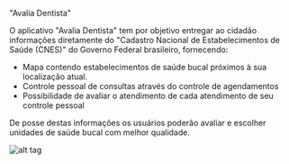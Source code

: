 "Avalia Dentista"

O aplicativo "Avalia Dentista" tem por objetivo entregar ao cidadão informações diretamente do "Cadastro Nacional de Estabelecimentos de Saúde (CNES)" do Governo Federal brasileiro, fornecendo:
- Mapa contendo estabelecimentos de saúde bucal próximos à sua localização atual.
- Controle pessoal de consultas através do controle de agendamentos
- Possibilidade de avaliar o atendimento de cada atendimento de seu controle pessoal

De posse destas informações os usuários poderão avaliar e escolher unidades de saúde bucal com melhor qualidade.

![alt tag](https://github.com/jbalves/AvaliaDentista/blob/master/app/src/main/res/drawable/screenshot01.png)
